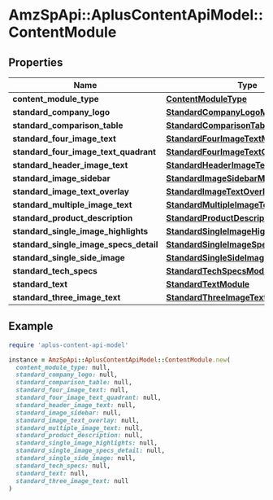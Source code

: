 # AmzSpApi::AplusContentApiModel::ContentModule

## Properties

| Name | Type | Description | Notes |
| ---- | ---- | ----------- | ----- |
| **content_module_type** | [**ContentModuleType**](ContentModuleType.md) |  |  |
| **standard_company_logo** | [**StandardCompanyLogoModule**](StandardCompanyLogoModule.md) |  | [optional] |
| **standard_comparison_table** | [**StandardComparisonTableModule**](StandardComparisonTableModule.md) |  | [optional] |
| **standard_four_image_text** | [**StandardFourImageTextModule**](StandardFourImageTextModule.md) |  | [optional] |
| **standard_four_image_text_quadrant** | [**StandardFourImageTextQuadrantModule**](StandardFourImageTextQuadrantModule.md) |  | [optional] |
| **standard_header_image_text** | [**StandardHeaderImageTextModule**](StandardHeaderImageTextModule.md) |  | [optional] |
| **standard_image_sidebar** | [**StandardImageSidebarModule**](StandardImageSidebarModule.md) |  | [optional] |
| **standard_image_text_overlay** | [**StandardImageTextOverlayModule**](StandardImageTextOverlayModule.md) |  | [optional] |
| **standard_multiple_image_text** | [**StandardMultipleImageTextModule**](StandardMultipleImageTextModule.md) |  | [optional] |
| **standard_product_description** | [**StandardProductDescriptionModule**](StandardProductDescriptionModule.md) |  | [optional] |
| **standard_single_image_highlights** | [**StandardSingleImageHighlightsModule**](StandardSingleImageHighlightsModule.md) |  | [optional] |
| **standard_single_image_specs_detail** | [**StandardSingleImageSpecsDetailModule**](StandardSingleImageSpecsDetailModule.md) |  | [optional] |
| **standard_single_side_image** | [**StandardSingleSideImageModule**](StandardSingleSideImageModule.md) |  | [optional] |
| **standard_tech_specs** | [**StandardTechSpecsModule**](StandardTechSpecsModule.md) |  | [optional] |
| **standard_text** | [**StandardTextModule**](StandardTextModule.md) |  | [optional] |
| **standard_three_image_text** | [**StandardThreeImageTextModule**](StandardThreeImageTextModule.md) |  | [optional] |

## Example

```ruby
require 'aplus-content-api-model'

instance = AmzSpApi::AplusContentApiModel::ContentModule.new(
  content_module_type: null,
  standard_company_logo: null,
  standard_comparison_table: null,
  standard_four_image_text: null,
  standard_four_image_text_quadrant: null,
  standard_header_image_text: null,
  standard_image_sidebar: null,
  standard_image_text_overlay: null,
  standard_multiple_image_text: null,
  standard_product_description: null,
  standard_single_image_highlights: null,
  standard_single_image_specs_detail: null,
  standard_single_side_image: null,
  standard_tech_specs: null,
  standard_text: null,
  standard_three_image_text: null
)
```

